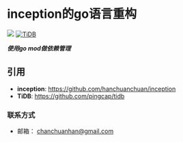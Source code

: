 # inception的go语言重构

![](https://img.shields.io/badge/go-1.11-brightgreen.svg) 
[![TiDB](https://img.shields.io/badge/TiDB-v2.1.1-brightgreen.svg)](https://github.com/pingcap/tidb)


***使用go mod做依赖管理***



## 引用

- **inception**: https://github.com/hanchuanchuan/inception
- **TiDB**: https://github.com/pingcap/tidb

### 联系方式
- 邮箱： chanchuanhan@gmail.com

